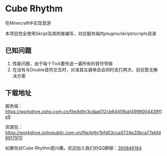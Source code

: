 # Cube Rhythm
在Minecraft中实现音游

本项目完全使用Skript及其附属编写，对应服务端内plugins/skript/scripts目录

## 已知问题
1. 性能问题，由于每个Tick要传送一遍所有的音符导致
2. 在没有与Double音符交互时，对准其左键单击会同时击打两次，目前暂无解决方案

## 下载地址
服务端：https://workdrive.zoho.com.cn/file/kjthr3cdaa012cb6445fba14999004439f1e9

资源包：https://workdrive.zohopublic.com.cn/file/kjthr1bfd03cca0724e20bca77ebfd8917970

如果你对Cube Rhythm感兴趣，欢迎加入我们的QQ群聊：[300846184](http://qm.qq.com/cgi-bin/qm/qr?_wv=1027&k=SgCNDOGEwRfCo1iKtLBknSuKhanpQmLZ&authKey=G7trk03ZTQeU7%2FDH6Ph89M%2FG5vrvkrSxO%2BtdFKwlmSeJOwlb4TjihMTWVtdoyqxI&noverify=0&group_code=300846184)
